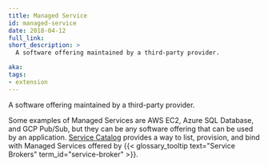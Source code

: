 ```yaml
---
title: Managed Service
id: managed-service
date: 2018-04-12
full_link: 
short_description: >
  A software offering maintained by a third-party provider.

aka: 
tags:
- extension
---
```

 A software offering maintained by a third-party provider.

<!--more--> 

Some examples of Managed Services are AWS EC2, Azure SQL Database, and
GCP Pub/Sub, but they can be any software offering that can be used by an application.
[Service Catalog](/docs/concepts/extend-PlaidCloud/service-catalog/) provides a way to
list, provision, and bind with Managed Services offered by
{{< glossary_tooltip text="Service Brokers" term_id="service-broker" >}}.

